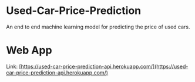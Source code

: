 # Used-Car-Price-Prediction
An end to end machine learning model for predicting the price of used cars.

# Web App
Link: [https://used-car-price-prediction-api.herokuapp.com/](https://used-car-price-prediction-api.herokuapp.com/)
